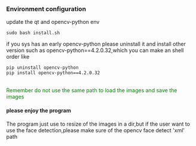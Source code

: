 ### Environment configuration

update the qt and opencv-python env
~~~shell
sudo bash install.sh
~~~

if you sys has an early opencv-python please uninstall it and install other version
such as opencv-python==4.2.0.32,which you can make an shell order like
~~~shell
pip uninstall opencv-python
pip install opencv-python==4.2.0.32
~~~
<br>
<font color= green>Remember do not use the same path to load the images and save the images</font>

#### please enjoy the program


The program just use to resize of the images in a dir,but if the user want to use the face detection,please make sure of the opencv face detect 'xml' path